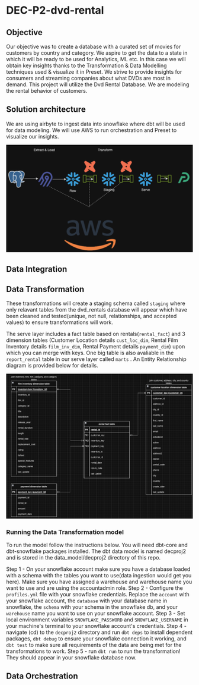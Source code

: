 # DEC-P2-dvd-rental

## Objective
Our objective was to create a database with a curated set of movies for customers by country and category. We aspire to get the data to a state in which it will be ready to be used for Analytics, ML etc. In this case we will obtain key insights thanks to the Transformation &  Data Modelling techniques used & visualize it in Preset. We strive to provide insights for consumers and streaming companies about what DVDs are most in demand. This project will utilize the Dvd Rental Database. We are modeling the rental behavior of customers.

## Solution architecture
We are using airbyte to ingest data into snowflake where dbt will be used for data modeling. We will use AWS to run orchestration and Preset to visualize our insights.

![Solution Architechture Graph](media/solution_arch.png)

## Data Integration


## Data Transformation
These transformations will create a staging schema called `staging` where only relavant tables from the dvd_rentals database will appear which have been cleaned and tested(unique, not null, relationships, and accepted values) to ensure transformations will work.

The serve layer includes a fact table based on rentals(`rental_fact`) and 3 dimension tables (Customer Location details `cust_loc_dim`, Rental Film Inventory details `film_inv_dim`, Rental Payment details `payment_dim`) upon which you can merge with keys. One big table is also avaliable in the `report_rental` table in our serve layer called `marts` . An Entity Relationship diagram is provided below for details.

![Entity Relationship diagram](media/ER_diagram.png)

### Running the Data Transformation model
To run the model follow the instructions below.
You will need dbt-core and dbt-snowflake packages installed.
The dbt data model is named decproj2 and is stored in the data_model/decproj2 directory of this repo. 

Step 1 - On your snowflake account make sure you have a database loaded with a schema with the tables you want to use(data ingestion would get you here). Make sure you have assigned a warehouse and warehouse name you want to use and are using the accountadmin role.
Step 2 - Configure the `profiles.yml` file with your snowflake credentials. Replace the `account` with your snowflake account, the `database` with your database name in snowflake, the `schema` with your schema in the snowflake db, and your `warehouse` name you want to use on your snowflake account.
Step 3 - Set local environment variables `SNOWFLAKE_PASSWORD` and `SNOWFLAKE_USERNAME` in your machine's terminal to your snowflake account's credentials.
Step 4 - navigate (cd) to the `decproj2` directory and run `dbt deps` to install dependent packages, `dbt debug` to ensure your snowflake connection it working, and `dbt test` to make sure all requirements of the data are being met for the transformations to work.
Step 5 - run `dbt run` to run the transformation! They should appear in your snowflake database now.

## Data Orchestration
